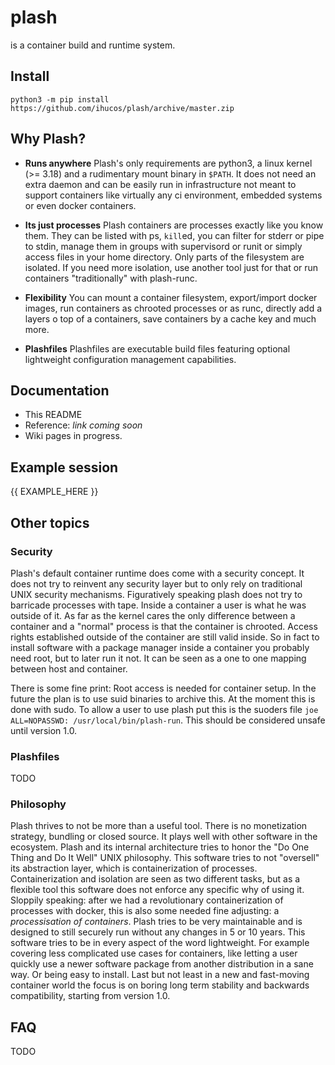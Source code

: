 
# plash
is a container build and runtime system.

## Install
```
python3 -m pip install https://github.com/ihucos/plash/archive/master.zip
```

## Why Plash?

- **Runs anywhere**
Plash's only requirements are python3, a linux kernel (>= 3.18) and a rudimentary mount binary in `$PATH`. It does not need an extra daemon and can be easily run in infrastructure not meant to support containers like virtually any ci environment, embedded systems or even docker containers.

- **Its just processes**
Plash containers are processes exactly like you know them. They can be listed with ps, `kill`ed, you can filter for stderr or pipe to stdin, manage them in groups with supervisord or runit or simply access files in your home directory. Only parts of the filesystem are isolated. If you need more isolation, use another tool just for that or run containers "traditionally" with plash-runc.

- **Flexibility**
You can mount a container filesystem, export/import docker images, run containers as chrooted processes or as runc, directly add a layers o top of a containers, save containers by a cache key and much more.

- **Plashfiles**
Plashfiles are executable build files featuring optional lightweight configuration management capabilities.

## Documentation
* This README
* Reference: *link coming soon*
* Wiki pages in progress.

## Example session
{{ EXAMPLE_HERE }}

## Other topics

### Security
Plash's default container runtime does come with a security concept. It does not try to reinvent any security layer but to only rely on traditional UNIX security mechanisms. Figuratively speaking plash does not try to barricade processes with tape. Inside a container a user is what he was outside of it. As far as the kernel cares the only difference between a container and a "normal" process is that the container is chrooted. Access rights established outside of the container are still valid inside. So in fact to install software with a package manager inside a container you probably need root, but to later run it not. It can be seen as a one to one mapping between host and container.

There is some fine print: Root access is needed for container setup. In the future the plan is to use suid binaries to archive this. At the moment this is done with sudo. To allow a user to use plash put this is the suoders file `joe ALL=NOPASSWD: /usr/local/bin/plash-run`. This should be considered unsafe until version 1.0.

### Plashfiles
TODO

### Philosophy
Plash thrives to not be more than a useful tool. There is no monetization strategy, bundling or closed source. It plays well with other software in the ecosystem. Plash and its internal architecture tries to honor the "Do One Thing and Do It Well" UNIX philosophy. This software tries to not "oversell" its abstraction layer, which is containerization of processes. Containerization and isolation are seen as two different tasks, but as a flexible tool this software does not enforce any specific why of using it. Sloppily speaking: after we had a revolutionary containerization of processes with docker, this is also some needed fine adjusting: a *processisation of containers*.
Plash tries to be very maintainable and is designed to still securely run without any changes in 5 or 10 years. This software tries to be in every aspect of the word lightweight. For example covering less complicated use cases for
containers, like letting a user quickly use a newer software package from another distribution in a sane way. Or being easy to install. Last but not least in a new and fast-moving container world the focus is on boring long term stability and backwards compatibility, starting from version 1.0.

## FAQ
TODO
